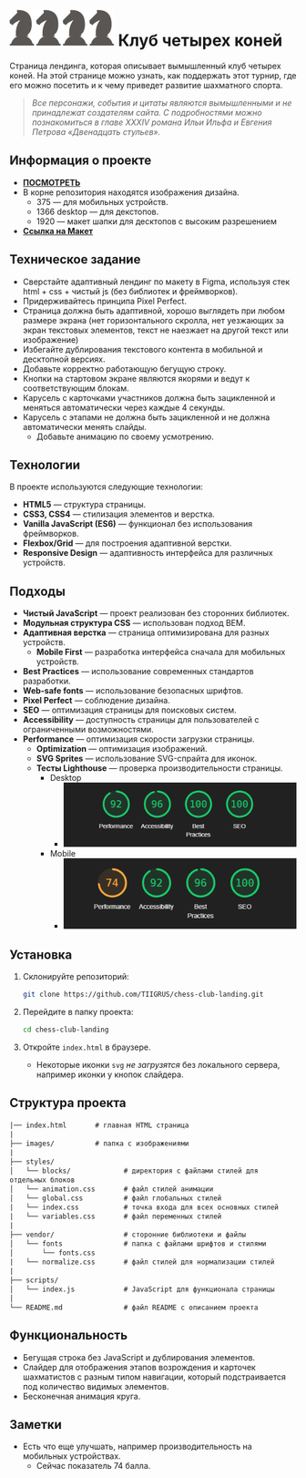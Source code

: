 # ![Логотип клуба](./images/icons/logo.svg) Клуб четырех коней

Страница лендинга, которая описывает вымышленный клуб четырех коней.
На этой странице можно узнать, как поддержать этот турнир, где его можно посетить и к чему приведет развитие шахматного спорта.

> _Все персонажи, события и цитаты являются вымышленными и не принадлежат создателям сайта. С подробностями можно познакомиться в главе XXXIV романа Ильи Ильфа и Евгения Петрова «Двенадцать стульев»._

## Информация о проекте

- **[ПОСМОТРЕТЬ](https://tiigrus.github.io/chess-club-landing/)**
- В корне репозитория находятся изображения дизайна.
  - 375 — для мобильных устройств.
  - 1366 desktop — для декстопов.
  - 1920 — макет шапки для десктопов с высоким разрешением
- **[Ссылка на Макет](https://www.figma.com/design/0xXfupPNU3aZxPqFbmhCKb/%D0%94%D0%B8%D0%B7%D0%B0%D0%B9%D0%BD-%D0%B4%D0%BB%D1%8F-%D0%B2%D0%B5%D1%80%D1%81%D1%82%D0%BA%D0%B8-%7C-%D0%A2%D0%B5%D1%81%D1%82%D0%BE%D0%B2%D1%8B%D0%B9-%D0%BB%D0%B5%D0%BD%D0%B4%D0%B8%D0%BD%D0%B3?node-id=0-1&t=4GPCs26LP65wYiXP-1)**

## Техническое задание

- Сверстайте адаптивный лендинг по макету в Figma, используя стек html + css + чистый js (без библиотек и фреймворков).
- Придерживайтесь принципа Pixel Perfect.
- Страница должна быть адаптивной, хорошо выглядеть при любом размере экрана (нет горизонтального скролла, нет уезжающих за экран текстовых элементов, текст не наезжает на другой текст или изображение)
- Избегайте дублирования текстового контента в мобильной и десктопной версиях.
- Добавьте корректно работающую бегущую строку.
- Кнопки на стартовом экране являются якорями и ведут к соответствующим блокам.
- Карусель с карточками участников должна быть зацикленной и меняться автоматически через каждые 4 секунды.
- Карусель с этапами не должна быть зацикленной и не должна автоматически менять слайды.
  - Добавьте анимацию по своему усмотрению.

## Технологии

В проекте используются следующие технологии:

- **HTML5** — структура страницы.
- **CSS3, CSS4** — стилизация элементов и верстка.
- **Vanilla JavaScript (ES6)** — функционал без использования фреймворков.
- **Flexbox/Grid** — для построения адаптивной верстки.
- **Responsive Design** — адаптивность интерфейса для различных устройств.

## Подходы

- **Чистый JavaScript** — проект реализован без сторонних библиотек.
- **Модульная структура CSS** — использован подход BEM.
- **Адаптивная верстка** — страница оптимизирована для разных устройств.
  - **Mobile First** — разработка интерфейса сначала для мобильных устройств.
- **Best Practices** — использование современных стандартов разработки.
- **Web-safe fonts** — использование безопасных шрифтов.
- **Pixel Perfect** — соблюдение дизайна.
- **SEO** — оптимизация страницы для поисковых систем.
- **Accessibility** — доступность страницы для пользователей с ограниченными возможностями.
- **Performance** — оптимизация скорости загрузки страницы.
  - **Optimization** — оптимизация изображений.
  - **SVG Sprites** — использование SVG-спрайта для иконок.
  - **Тесты Lighthouse** — проверка производительности страницы.
    - Desktop
      - ![Desktop](image.png)
    - Mobile
      - ![Mobile](image-1.png)

## Установка

1. Склонируйте репозиторий:

   ```bash
   git clone https://github.com/TIIGRUS/chess-club-landing.git
   ```

2. Перейдите в папку проекта:

   ```bash
   cd chess-club-landing
   ```

3. Откройте `index.html` в браузере.
   - Некоторые иконки `svg` _не загрузятся_ без локального сервера, например иконки у кнопок слайдера.

## Структура проекта

```
|── index.html       # главная HTML страница
|
├── images/          # папка с изображениями
|
├── styles/
│   └── blocks/             # директория с файлами стилей для отдельных блоков
│   └── animation.css       # файл стилей анимации
│   └── global.css          # файл глобальных стилей
|   └── index.css           # точка входа для всех основных стилей
|   └── variables.css       # файл переменных стилей
|
├── vendor/                 # сторонние библиотеки и файлы
│   └── fonts               # папка с файлами шрифтов и стилями
│       └── fonts.css
|   └── normalize.css       # файл стилей для нормализации стилей
|
├── scripts/
│   └── index.js            # JavaScript для функционала страницы
│
└── README.md               # файл README с описанием проекта
```

## Функциональность

- Бегущая строка без JavaScript и дублирования элементов.
- Слайдер для отображения этапов возрождения и карточек шахматистов с разным типом навигации, который подстраивается под количество видимых элементов.
- Бесконечная анимация круга.

## Заметки

- Есть что еще улучшать, например производительность на мобильных устройствах.
  - Сейчас показатель 74 балла.
